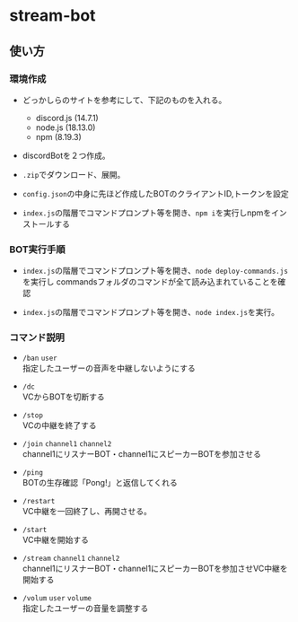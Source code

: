 # stream-bot
## 使い方

### 環境作成
* どっかしらのサイトを参考にして、下記のものを入れる。
    - discord.js (14.7.1)
    - node.js (18.13.0)
    - npm (8.19.3)

* discordBotを２つ作成。

* `.zip`でダウンロード、展開。

* `config.json`の中身に先ほど作成したBOTのクライアントID,トークンを設定

* `index.js`の階層でコマンドプロンプト等を開き、`npm i`を実行しnpmをインストールする


### BOT実行手順

* `index.js`の階層でコマンドプロンプト等を開き、`node deploy-commands.js`を実行し
   commandsフォルダのコマンドが全て読み込まれていることを確認

* `index.js`の階層でコマンドプロンプト等を開き、`node index.js`を実行。



### コマンド説明
* `/ban` `user`<br>
  指定したユーザーの音声を中継しないようにする

* `/dc`<br>
VCからBOTを切断する

* `/stop`<br>
VCの中継を終了する

* `/join` `channel1` `channel2`<br>
channel1にリスナーBOT・channel1にスピーカーBOTを参加させる

* `/ping`<br>
BOTの生存確認「Pong!」と返信してくれる

* `/restart`<br>
VC中継を一回終了し、再開させる。

* `/start`<br>
VC中継を開始する

* `/stream` `channel1` `channel2`<br>
channel1にリスナーBOT・channel1にスピーカーBOTを参加させVC中継を開始する

* `/volum` `user` `volume`<br>
指定したユーザーの音量を調整する


